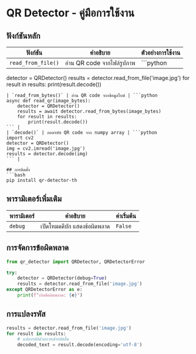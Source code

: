 # QR Detector - คู่มือการใช้งาน

## ฟังก์ชันหลัก

| ฟังก์ชัน | คำอธิบาย | ตัวอย่างการใช้งาน |
|----------|------------|-------------------|
| `read_from_file()` | อ่าน QR code จากไฟล์รูปภาพ | ```python
detector = QRDetector()
results = detector.read_from_file('image.jpg')
for result in results:
    print(result.decode())
``` |
| `read_from_bytes()` | อ่าน QR code จากข้อมูลไบต์ | ```python
async def read_qr(image_bytes):
    detector = QRDetector()
    results = await detector.read_from_bytes(image_bytes)
    for result in results:
        print(result.decode())
``` |
| `decode()` | ถอดรหัส QR code จาก numpy array | ```python
import cv2
detector = QRDetector()
img = cv2.imread('image.jpg')
results = detector.decode(img)
``` |

## การติดตั้ง
```bash
pip install qr-detector-th
```
## พารามิเตอร์เพิ่มเติม

| พารามิเตอร์ | คำอธิบาย | ค่าเริ่มต้น |
|-------------|------------|--------------|
| `debug` | เปิดโหมดดีบัก แสดงข้อผิดพลาด | `False` |

## การจัดการข้อผิดพลาด

```python
from qr_detector import QRDetector, QRDetectorError

try:
    detector = QRDetector(debug=True)
    results = detector.read_from_file('image.jpg')
except QRDetectorError as e:
    print(f"เกิดข้อผิดพลาด: {e}")
```

## การแปลงรหัส

```python
results = detector.read_from_file('image.jpg')
for result in results:
    # แปลงรหัสด้วยการเข้ารหัสอื่น
    decoded_text = result.decode(encoding='utf-8')
```

